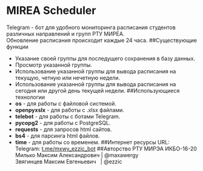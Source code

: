 # MIREA Scheduler
Telegram - бот для удобного мониторинга расписания студентов различных направлений и групп РТУ МИРЕА.\
Обновление расписания происходит каждые 24 часа.
##Существующие функции
* Указание своей группы для последущего сохранения в базу данных.
* Просмотр указанной группы.
* Использование указанной группы для вывода расписания на текущую, четную или нечетную недели.
* Использование указанной группы для вывода расписания на сегодня или другой день текущей недели.
##Использующиеся технологии
* **os** - для работы с файловой системой.
* **openpyxslx** - для работы с .xlsx файлами.
* **telebot** - для работы с ботами Telegram.
* **pycopg2** - для работы с PostgreSQL.
* **requests** - для запросов html сайтов.
* **bs4** - для парсинга html файлов.
* **time** - для работы со временем.
##Интернет ресурсы
URL:\
Telegram: [t.me/mxwy_ezzic_bot](https://t.me/mxwy_ezzic_bot)
##Авторство
РТУ МИРЭА ИКБО-16-20\
Милько Максим Александрович | @maxawergy\
Звягинцев Максим Евгеньевич &nbsp; | @ezzic